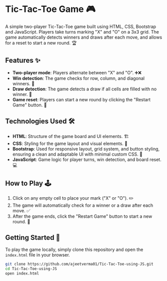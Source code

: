 # Tic-Tac-Toe Game 🎮

A simple two-player Tic-Tac-Toe game built using HTML, CSS, Bootstrap and JavaScript. Players take turns marking "X" and "O" on a 3x3 grid. The game automatically detects winners and draws after each move, and allows for a reset to start a new round. 🏆

## Features ✨
- **Two-player mode**: Players alternate between "X" and "O". ➕❌
- **Win detection**: The game checks for row, column, and diagonal winners. 🏅
- **Draw detection**: The game detects a draw if all cells are filled with no winner. 🤝
- **Game reset**: Players can start a new round by clicking the "Restart Game" button. 🔄

## Technologies Used 🛠️
- **HTML**: Structure of the game board and UI elements. 🏗️
- **CSS**: Styling for the game layout and visual elements. 🎨
- **Bootstrap**: Used for responsive layout, grid system, and button styling, ensuring a clean and adaptable UI with minimal custom CSS. 🎨
- **JavaScript**: Game logic for player turns, win detection, and board reset. 💻

## How to Play 🕹️
1. Click on any empty cell to place your mark ("X" or "O"). ✏️
2. The game will automatically check for a winner or a draw after each move. ✅
3. After the game ends, click the "Restart Game" button to start a new round. 🔄

## Getting Started 🚀
To play the game locally, simply clone this repository and open the `index.html` file in your browser.

```bash
git clone https://github.com/ajeetverma01/Tic-Tac-Toe-using-JS.git
cd Tic-Tac-Toe-using-JS
open index.html
